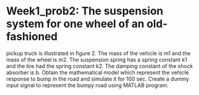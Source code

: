 # Week1_prob2: The suspension system for one wheel of an old-fashioned 
pickup truck is illustrated in figure 2. The mass of the vehicle is m1 and the mass of 
the wheel is m2. The suspension spring has a spring constant k1 and the tire had the 
spring constant k2. The damping constant of the shock absorber is b. Obtain the 
mathematical model which represent the vehicle response to bump in the road and 
simulate it for 100 sec. Create a dummy input signal to represent the bumpy road using 
MATLAB program.
